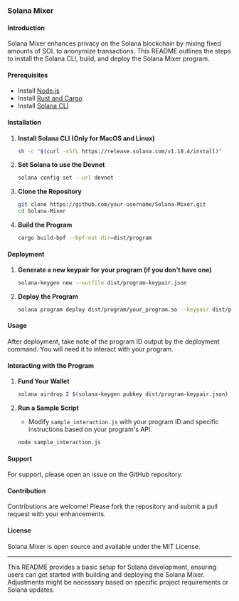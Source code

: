 ### Solana Mixer

#### Introduction
Solana Mixer enhances privacy on the Solana blockchain by mixing fixed amounts of SOL to anonymize transactions. This README outlines the steps to install the Solana CLI, build, and deploy the Solana Mixer program.

#### Prerequisites
- Install [Node.js](https://nodejs.org/)
- Install [Rust and Cargo](https://www.rust-lang.org/tools/install)
- Install [Solana CLI](https://docs.solana.com/cli/install-solana-cli-tools)

#### Installation

1. **Install Solana CLI (Only for MacOS and Linux)**
   ```bash
   sh -c "$(curl -sSfL https://release.solana.com/v1.18.4/install)"
   ```

2. **Set Solana to use the Devnet**
   ```bash
   solana config set --url devnet
   ```

3. **Clone the Repository**
   ```bash
   git clone https://github.com/your-username/Solana-Mixer.git
   cd Solana-Mixer
   ```

4. **Build the Program**
   ```bash
   cargo build-bpf --bpf-out-dir=dist/program
   ```

#### Deployment

1. **Generate a new keypair for your program (if you don't have one)**
   ```bash
   solana-keygen new --outfile dist/program-keypair.json
   ```

2. **Deploy the Program**
   ```bash
   solana program deploy dist/program/your_program.so --keypair dist/program-keypair.json
   ```

#### Usage
After deployment, take note of the program ID output by the deployment command. You will need it to interact with your program.

#### Interacting with the Program
1. **Fund Your Wallet**
   ```bash
   solana airdrop 2 $(solana-keygen pubkey dist/program-keypair.json)
   ```

2. **Run a Sample Script**
   - Modify `sample_interaction.js` with your program ID and specific instructions based on your program's API.
   ```bash
   node sample_interaction.js
   ```

#### Support
For support, please open an issue on the GitHub repository.

#### Contribution
Contributions are welcome! Please fork the repository and submit a pull request with your enhancements.

#### License
Solana Mixer is open source and available under the MIT License.

---

This README provides a basic setup for Solana development, ensuring users can get started with building and deploying the Solana Mixer. Adjustments might be necessary based on specific project requirements or Solana updates.